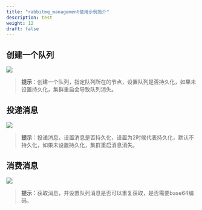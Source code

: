 ```yaml
---
title: "rabbitmq_management使用示例简介"
description: test
weight: 12
draft: false
---
```


##  创建一个队列

![](../../_images/create_queue.png)

> **提示**：创建一个队列，指定队列所在的节点，设置队列是否持久化，如果未设置持久化，集群重启会导致队列消失。

##  投递消息

![](../../_images/publish_message.png)

> **提示**：投递消息，设置消息是否持久化，设置为2时候代表持久化，默认不持久化，如果未设置持久化，集群重启消息消失。

##  消费消息

![](../../_images/get_message.png)

> **提示**：获取消息，并设置队列消息是否可以重复获取，是否需要base64编码。